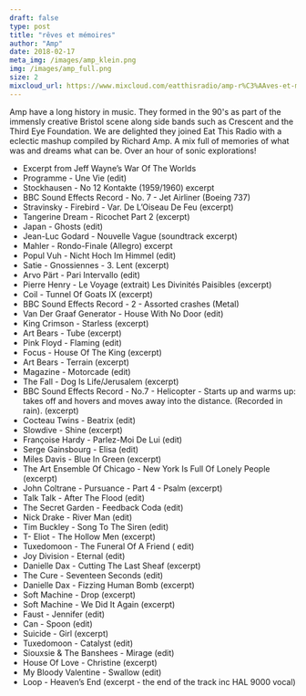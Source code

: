 ```yaml
---
draft: false
type: post
title: "rêves et mémoires"
author: "Amp"
date: 2018-02-17
meta_img: /images/amp_klein.png
img: /images/amp_full.png
size: 2
mixcloud_url: https://www.mixcloud.com/eatthisradio/amp-r%C3%AAves-et-m%C3%A9moires/
---
```


Amp have a long history in music. They formed in the 90's as part of the immensly creative Bristol scene along side bands such as Crescent and the Third Eye Foundation. We are delighted they joined Eat This Radio with a eclectic mashup compiled by Richard Amp. A mix full of memories of what was and dreams what can be. Over an hour of sonic explorations!

- Excerpt from Jeff Wayne’s War Of The Worlds
- Programme - Une Vie (edit)
- Stockhausen - No 12 Kontakte (1959/1960) excerpt
- BBC Sound Effects Record - No. 7 - Jet Airliner (Boeing 737)
- Stravinsky - Firebird - Var. De L’Oiseau De Feu (excerpt)
- Tangerine Dream - Ricochet Part 2 (excerpt)
- Japan - Ghosts (edit)
- Jean-Luc Godard - Nouvelle Vague (soundtrack excerpt)
- Mahler - Rondo-Finale (Allegro) excerpt
- Popul Vuh - Nicht Hoch Im Himmel (edit)
- Satie - Gnossiennes - 3. Lent (excerpt)
- Arvo Pärt - Pari Intervallo (edit)
- Pierre Henry - Le Voyage (extrait) Les Divinités Paisibles (excerpt)
- Coil - Tunnel Of Goats IX (excerpt)
- BBC Sound Effects Record - 2 - Assorted crashes (Metal)
- Van Der Graaf Generator - House With No Door (edit)
- King Crimson - Starless (excerpt)
- Art Bears - Tube (excerpt)
- Pink Floyd - Flaming (edit)
- Focus - House Of The King (excerpt)
- Art Bears - Terrain (excerpt)
- Magazine - Motorcade (edit)
- The Fall - Dog Is Life/Jerusalem (excerpt)
- BBC Sound Effects Record - No.7 - Helicopter - Starts up and warms up: takes off and hovers
and moves away into the distance. (Recorded in rain). (excerpt)
- Cocteau Twins - Beatrix (edit)
- Slowdive - Shine (excerpt)
- Françoise Hardy - Parlez-Moi De Lui (edit)
- Serge Gainsbourg - Elisa (edit)
- Miles Davis - Blue In Green (excerpt)
- The Art Ensemble Of Chicago - New York Is Full Of Lonely People (excerpt)
- John Coltrane - Pursuance - Part 4 - Psalm (excerpt)
- Talk Talk - After The Flood (edit)
- The Secret Garden - Feedback Coda (edit)
- Nick Drake - River Man (edit)
- Tim Buckley - Song To The Siren (edit)
- T- Eliot - The Hollow Men (excerpt)
- Tuxedomoon - The Funeral Of A Friend ( edit)
- Joy Division - Eternal (edit)
- Danielle Dax - Cutting The Last Sheaf (excerpt)
- The Cure - Seventeen Seconds (edit)
- Danielle Dax - Fizzing Human Bomb (excerpt)
- Soft Machine - Drop (excerpt)
- Soft Machine - We Did It Again (excerpt)
- Faust - Jennifer (edit)
- Can - Spoon (edit)
- Suicide - Girl (excerpt)
- Tuxedomoon - Catalyst (edit)
- Siouxsie & The Banshees - Mirage (edit)
- House Of Love - Christine (excerpt)
- My Bloody Valentine - Swallow (edit)
- Loop - Heaven’s End (excerpt - the end of the track inc HAL 9000 vocal)
